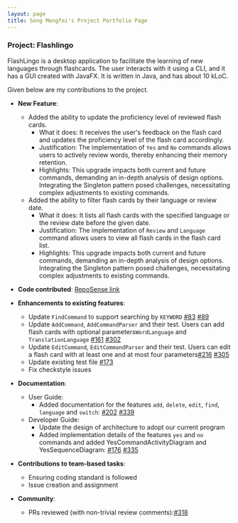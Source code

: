 ```yaml
---
layout: page
title: Song Mengfei's Project Portfolio Page
---
```


### Project: Flashlingo

FlashLingo is a desktop application to facilitate the learning of new languages through flashcards. The user interacts with it using a CLI, and it has a GUI created with JavaFX. It is written in Java, and has about 10 kLoC.

Given below are my contributions to the project.

* **New Feature**:
  * Added the ability to update the proficiency level of reviewed flash cards.
      * What it does: It receives the user's feedback on the flash card and updates the proficiency level of the flash card accordingly.
      * Justification: The implementation of `Yes` and `No` commands allows users to actively review words, thereby enhancing their memory retention.
      * Highlights: This upgrade impacts both current and future commands, demanding an in-depth analysis of design options. Integrating the Singleton pattern posed challenges, necessitating complex adjustments to existing commands.
  * Added the ability to filter flash cards by their language or review date.
      * What it does: It lists all flash cards with the specified language or the review date before the given date.
      * Justification: The implementation of `Review` and `Language` command allows users to view all flash cards in the flash card list.
      * Highlights: This upgrade impacts both current and future commands, demanding an in-depth analysis of design options. Integrating the Singleton pattern posed challenges, necessitating complex adjustments to existing commands.

* **Code contributed**: [RepoSense link](https://nus-cs2103-ay2324s1.github.io/tp-dashboard/?search=song-mengfei&breakdown=true)

* **Enhancements to existing features**:
    * Update `FindCommand` to support searching by `KEYWORD` [#83](https://github.com/AY2324S1-CS2103T-T11-4/tp/pull/83) [#89](https://github.com/AY2324S1-CS2103T-T11-4/tp/pull/89)
    * Update `AddCommand`, `AddCommandParser` and their test. Users can add flash cards with optional parameters`WordLanguage` and `TranslationLanguage` [#161](https://github.com/AY2324S1-CS2103T-T11-4/tp/pull/161) [#302](https://github.com/AY2324S1-CS2103T-T11-4/tp/pull/302)
    * Update `EditCommand`, `EditCommandParser` and their test. Users can edit a flash card with at least one and at most four parameters[#216](https://github.com/AY2324S1-CS2103T-T11-4/tp/pull/216) [#305](https://github.com/AY2324S1-CS2103T-T11-4/tp/pull/305)
    * Update existing test file [#173](https://github.com/AY2324S1-CS2103T-T11-4/tp/pull/173)
    * Fix checkstyle issues

* **Documentation**:
    * User Guide:
        * Added documentation for the features `add`, `delete`, `edit`, `find`, `language` and `switch`: [#202](https://github.com/AY2324S1-CS2103T-T11-4/tp/pull/202) [#339](https://github.com/AY2324S1-CS2103T-T11-4/tp/pull/339)
    * Developer Guide:
        * Update the design of architecture to adopt our current program
        * Added implementation details of the features `yes` and `no` commands and added YesCommandActivityDiagram and YesSequenceDiagram: [#176](https://github.com/AY2324S1-CS2103T-T11-4/tp/pull/176) [#335](https://github.com/AY2324S1-CS2103T-T11-4/tp/pull/335)

* **Contributions to team-based tasks**:
    * Ensuring coding standard is followed
    * Issue creation and assignment
* **Community**:
    * PRs reviewed (with non-trivial review comments):[#318](https://github.com/AY2324S1-CS2103T-T11-4/tp/pull/318)
